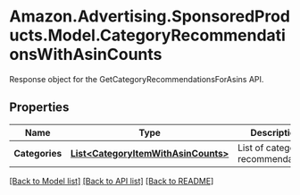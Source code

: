 # Amazon.Advertising.SponsoredProducts.Model.CategoryRecommendationsWithAsinCounts
Response object for the GetCategoryRecommendationsForAsins API.

## Properties

Name | Type | Description | Notes
------------ | ------------- | ------------- | -------------
**Categories** | [**List&lt;CategoryItemWithAsinCounts&gt;**](CategoryItemWithAsinCounts.md) | List of category recommendations | [optional] 

[[Back to Model list]](../README.md#documentation-for-models) [[Back to API list]](../README.md#documentation-for-api-endpoints) [[Back to README]](../README.md)

